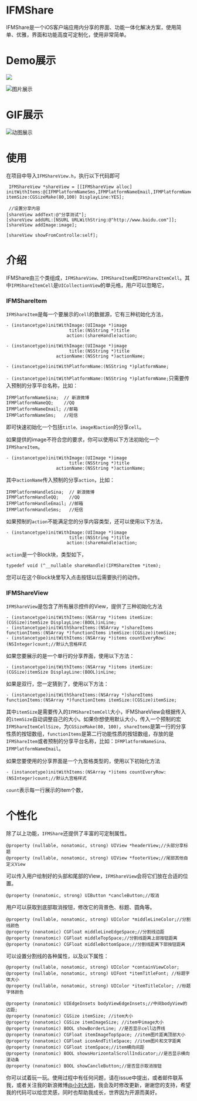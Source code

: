 # IFMShare
IFMShare是一个iOS客户端应用内分享的界面、功能一体化解决方案，使用简单、优雅，界面和功能高度可定制化，使用非常简单。

# Demo展示

![](http://upload-images.jianshu.io/upload_images/953487-f3ff921129424626.png?imageMogr2/auto-orient/strip%7CimageView2/2/w/1240)

![图片展示](http://upload-images.jianshu.io/upload_images/953487-fba1892bb8d8bdf0.png?imageMogr2/auto-orient/strip%7CimageView2/2/w/1240)

# GIF展示

![动图展示](http://upload-images.jianshu.io/upload_images/953487-cb7e1184c9026866.png?imageMogr2/auto-orient/strip%7CimageView2/2/w/1240)

# 使用

在项目中导入`IFMShareView.h`，执行以下代码即可

```
 IFMShareView *shareView = [[IFMShareView alloc] initWithItems:@[IFMPlatformNameSms,IFMPlatformNameEmail,IFMPlatformNameQQ,IFMPlatformNameWechat] itemSize:CGSizeMake(80,100) DisplayLine:YES];
 
 //设置分享内容
[shareView addText:@"分享测试"];
[shareView addURL:[NSURL URLWithString:@"http://www.baidu.com"]];
[shareView addImage:image];
    
[shareView showFromControlle:self];
```
# 介绍
IFMShare由三个类组成，`IFMShareView、IFMShareItem`和`IFMShareItemCell`。其中`IFMShareItemCell`是`UICollectionView`的单元格，用户可以忽略它，
### IFMShareItem
`IFMShareItem`是每一个要展示的`cell`的数据源，它有三种初始化方法，

```
- (instancetype)initWithImage:(UIImage *)image
                        title:(NSString *)title
                       action:(shareHandle)action;

- (instancetype)initWithImage:(UIImage *)image
                        title:(NSString *)title
                   actionName:(NSString *)actionName;

- (instancetype)initWithPlatformName:(NSString *)platformName;
```
`- (instancetype)initWithPlatformName:(NSString *)platformName;`只需要传入预制的分享平台名称，比如：

```
IFMPlatformNameSina;  // 新浪微博
IFMPlatformNameQQ;    //QQ
IFMPlatformNameEmail; //邮箱
IFMPlatformNameSms;   //短信
```
即可快速初始化一个包括`title、image和action`的分享`cell`。

如果提供的image不符合您的要求，你可以使用以下方法初始化一个`IFMShareItem`。

```
- (instancetype)initWithImage:(UIImage *)image
                        title:(NSString *)title
                   actionName:(NSString *)actionName;
```
其中`actionName`传入预制的分享`action`，比如：

```
IFMPlatformHandleSina;  // 新浪微博
IFMPlatformHandleQQ;    //QQ
IFMPlatformHandleEmail; //邮箱
IFMPlatformHandleSms;   //短信
```
如果预制的`action`不能满足您的分享内容类型，还可以使用以下方法，

```
- (instancetype)initWithImage:(UIImage *)image
                        title:(NSString *)title
                       action:(shareHandle)action;
```
`action`是一个Block块，类型如下，

```
typedef void (^__nullable shareHandle)(IFMShareItem *item);
```
您可以在这个Block块里写入点击按钮以后需要执行的动作。
### IFMShareView
`IFMShareView`是包含了所有展示控件的View，提供了三种初始化方法

```
- (instancetype)initWithItems:(NSArray *)items itemSize:(CGSize)itemSize DisplayLine:(BOOL)inLine;
- (instancetype)initWithShareItems:(NSArray *)shareItems functionItems:(NSArray *)functionItems itemSize:(CGSize)itemSize;
- (instancetype)initWithItems:(NSArray *)items countEveryRow:(NSInteger)count;//默认九宫格样式
```
如果您要展示的是一个单行的分享界面，使用以下方法：

```
- (instancetype)initWithItems:(NSArray *)items itemSize:(CGSize)itemSize DisplayLine:(BOOL)inLine;
```
如果是双行，您一定猜到了，使用以下方法：

```
- (instancetype)initWithShareItems:(NSArray *)shareItems functionItems:(NSArray *)functionItems itemSize:(CGSize)itemSize;
```
其中`itemSize`是需要传入的`IFMShareItemCell`大小，IFMShareView会根据传入的`itemSize`自动调整自己的大小。如果你想使用默认大小，传入一个预制的宏`IFMShareItemCellSize`，为`CGSizeMake(80, 100)`，`shareItems`是第一行的分享性质的按钮数组，`functionItems`是第二行功能性质的按钮数组，存放的是`IFMShareItem`或者预制的分享平台名称，比如：`IFMPlatformNameSina、IFMPlatformNameEmail`。

如果您要使用的分享界面是一个九宫格类型的，使用以下初始化方法

```
- (instancetype)initWithItems:(NSArray *)items countEveryRow:(NSInteger)count;//默认九宫格样式
```
`count`表示每一行展示的item个数，

# 个性化
除了以上功能，`IFMShare`还提供了丰富的可定制属性。

```
@property (nullable, nonatomic, strong) UIView *headerView;//头部分享标题
@property (nullable, nonatomic, strong) UIView *footerView;//尾部其他自定义View
```
可以传入用户绘制好的头部和尾部的View，`IFMShareView`会将它们放在合适的位置。

```
@property (nonatomic, strong) UIButton *cancleButton;//取消
```
用户可以获取到底部取消按钮，修改它的背景色、标题、圆角等。

```
@property (nullable, nonatomic, strong) UIColor *middleLineColor;//分割线颜色
@property (nonatomic) CGFloat middleLineEdgeSpace;//分割线边距
@property (nonatomic) CGFloat middleTopSpace;//分割线距离上部按钮距离
@property (nonatomic) CGFloat middleBottomSpace;//分割线距离下部按钮距离
```
可以设置分割线的各种属性，以及以下属性：

```
@property (nullable, nonatomic, strong) UIColor *containViewColor;
@property (nullable, nonatomic, strong) UIFont *itemTitleFont; //标题字体大小
@property (nullable, nonatomic, strong) UIColor *itemTitleColor; //标题字体颜色

@property (nonatomic) UIEdgeInsets bodyViewEdgeInsets;//中间bodyView的边距;
@property (nonatomic) CGSize itemSize; //item大小
@property (nonatomic) CGSize itemImageSize; //item中image大小
@property (nonatomic) BOOL showBorderLine; //是否显示cell边界线
@property (nonatomic) CGFloat itemImageTopSpace; //item图片距离顶部大小
@property (nonatomic) CGFloat iconAndTitleSpace; //item图片和文字距离
@property (nonatomic) CGFloat itemSpace;//item横向间距
@property (nonatomic) BOOL showsHorizontalScrollIndicator;//是否显示横向滚动条
@property (nonatomic) BOOL showCancleButton;//是否显示取消按钮
```
你可以试着玩一玩。使用过程中有任何问题，请在issue中提出，或者邮件联系我，或者关注我的新浪微博[@小刘大刚](http://weibo.com/liugangios/home?wvr=5&sudaref=www.baidu.com&retcode=6102)，我会及时修改更新，谢谢您的支持，希望我的代码可以给您灵感，同时也帮助我成长，世界因为开源而美好。


